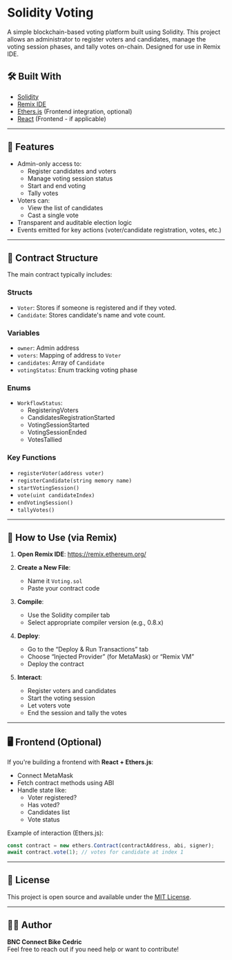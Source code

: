 # Solidity Voting

A simple blockchain-based voting platform built using Solidity. This project allows an administrator to register voters and candidates, manage the voting session phases, and tally votes on-chain. Designed for use in Remix IDE.

## 🛠 Built With

- [Solidity](https://docs.soliditylang.org/)
- [Remix IDE](https://remix.ethereum.org/)
- [Ethers.js](https://docs.ethers.org/) (Frontend integration, optional)
- [React](https://reactjs.org/) (Frontend - if applicable)

---

## 📂 Features

- Admin-only access to:
  - Register candidates and voters
  - Manage voting session status
  - Start and end voting
  - Tally votes
- Voters can:
  - View the list of candidates
  - Cast a single vote
- Transparent and auditable election logic
- Events emitted for key actions (voter/candidate registration, votes, etc.)

---

## 🔧 Contract Structure

The main contract typically includes:

### Structs

- `Voter`: Stores if someone is registered and if they voted.
- `Candidate`: Stores candidate's name and vote count.

### Variables

- `owner`: Admin address
- `voters`: Mapping of address to `Voter`
- `candidates`: Array of `Candidate`
- `votingStatus`: Enum tracking voting phase

### Enums

- `WorkflowStatus`: 
  - RegisteringVoters
  - CandidatesRegistrationStarted
  - VotingSessionStarted
  - VotingSessionEnded
  - VotesTallied

### Key Functions

- `registerVoter(address voter)`
- `registerCandidate(string memory name)`
- `startVotingSession()`
- `vote(uint candidateIndex)`
- `endVotingSession()`
- `tallyVotes()`

---

## 🧪 How to Use (via Remix)

1. **Open Remix IDE**: https://remix.ethereum.org/

2. **Create a New File**:
   - Name it `Voting.sol`
   - Paste your contract code

3. **Compile**:
   - Use the Solidity compiler tab
   - Select appropriate compiler version (e.g., 0.8.x)

4. **Deploy**:
   - Go to the “Deploy & Run Transactions” tab
   - Choose “Injected Provider” (for MetaMask) or “Remix VM”
   - Deploy the contract

5. **Interact**:
   - Register voters and candidates
   - Start the voting session
   - Let voters vote
   - End the session and tally the votes

---

## 🖥 Frontend (Optional)

If you're building a frontend with **React + Ethers.js**:

- Connect MetaMask
- Fetch contract methods using ABI
- Handle state like:
  - Voter registered?
  - Has voted?
  - Candidates list
  - Vote status

Example of interaction (Ethers.js):
```js
const contract = new ethers.Contract(contractAddress, abi, signer);
await contract.vote(1); // votes for candidate at index 1
```

---



## 📜 License

This project is open source and available under the [MIT License](LICENSE).

---

## 🙋‍♂️ Author

**BNC Connect Bike Cedric**  
Feel free to reach out if you need help or want to contribute!
